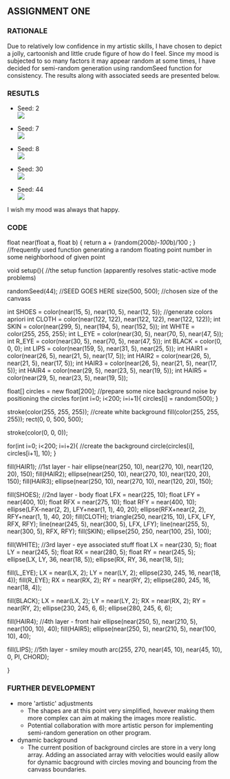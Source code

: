 ## ASSIGNMENT ONE

### RATIONALE

Due to relatively low confidence in my artistic skills, I have chosen to depict a jolly, cartoonish and little crude figure of how do I feel. Since my mood is subjected to so many factors it may appear random at some times, I have decided for semi-random generation using randomSeed function for consistency. The results along with associated seeds are presented below.

### RESUTLS

- Seed: 2\
![](2.png)

- Seed: 7\
![](7.png)

- Seed: 8\
![](8.png)

- Seed: 30\
![](30.png)

- Seed: 44\
![](44.png)

I wish my mood was always that happy.

### CODE

float near(float a, float b) { return a + (random(200*b)-100*b)/100 ; }  //frequently used function generating a random floating point number in some neighborhood of given point


void setup(){                                                            //the setup function (apparently resolves static-active mode problems)
  
  randomSeed(44);                                                        //SEED GOES HERE
  size(500, 500);                                                        //chosen size of the canvass

  int SHOES = color(near(15, 5), near(10, 5), near(12, 5));              //generate colors apriori
  int CLOTH = color(near(122, 122), near(122, 122), near(122, 122));
  int SKIN = color(near(299, 5), near(194, 5), near(152, 5));
  int WHITE = color(255, 255, 255);
  int L_EYE = color(near(30, 5), near(70, 5), near(47, 5));
  int R_EYE = color(near(30, 5), near(70, 5), near(47, 5));
  int BLACK = color(0, 0, 0);
  int LIPS = color(near(159, 5), near(31, 5), near(25, 5));
  int HAIR1 = color(near(26, 5), near(21, 5), near(17, 5));
  int HAIR2 = color(near(26, 5), near(21, 5), near(17, 5));
  int HAIR3 = color(near(26, 5), near(21, 5), near(17, 5));
  int HAIR4 = color(near(29, 5), near(23, 5), near(19, 5));
  int HAIR5 = color(near(29, 5), near(23, 5), near(19, 5));
  
  float[] circles = new float[200];                                      //prepare some nice background noise by positioning the circles
  for(int i=0; i<200; i=i+1){
    circles[i] = random(500);
  }
  
  stroke(color(255, 255, 255));                                          //create white background
  fill(color(255, 255, 255));
  rect(0, 0, 500, 500);
  
  stroke(color(0, 0, 0));
  
  for(int i=0; i<200; i=i+2){                                            //create the background
    circle(circles[i], circles[i+1], 10);
  }

  fill(HAIR1);                                                           //1st layer - hair
  ellipse(near(250, 10), near(270, 10), near(120, 20), 150);
  fill(HAIR2);
  ellipse(near(250, 10), near(270, 10), near(120, 20), 150);
  fill(HAIR3);
  ellipse(near(250, 10), near(270, 10), near(120, 20), 150);

  fill(SHOES);                                                           //2nd layer - body
  float LFX = near(225, 10);
  float LFY = near(400, 10);
  float RFX = near(275, 10);
  float RFY = near(400, 10);
  ellipse(LFX-near(2, 2), LFY+near(1, 1), 40, 20);
  ellipse(RFX+near(2, 2), RFY+near(1, 1), 40, 20);
  fill(CLOTH);
  triangle(250, near(215, 10), LFX, LFY, RFX, RFY);
  line(near(245, 5), near(300, 5), LFX, LFY);
  line(near(255, 5), near(300, 5), RFX, RFY);
  fill(SKIN);
  ellipse(250, 250, near(100, 25), 100);

  fill(WHITE);                                                           //3rd layer - eye associated stuff
  float LX = near(230, 5);
  float LY = near(245, 5);
  float RX = near(280, 5);
  float RY = near(245, 5);
  ellipse(LX, LY, 36, near(18, 5));
  ellipse(RX, RY, 36, near(18, 5));

  fill(L_EYE);
  LX = near(LX, 2);
  LY = near(LY, 2);
  ellipse(230, 245, 16, near(18, 4));
  fill(R_EYE);
  RX = near(RX, 2);
  RY = near(RY, 2);
  ellipse(280, 245, 16, near(18, 4));

  fill(BLACK);
  LX = near(LX, 2);
  LY = near(LY, 2);
  RX = near(RX, 2);
  RY = near(RY, 2);
  ellipse(230, 245, 6, 6);
  ellipse(280, 245, 6, 6);
  
  fill(HAIR4);                                                         //4th layer - front hair
  ellipse(near(250, 5), near(210, 5), near(100, 10), 40);
  fill(HAIR5);
  ellipse(near(250, 5), near(210, 5), near(100, 10), 40);
  
  fill(LIPS);                                                          //5th layer - smiley mouth
  arc(255, 270, near(45, 10), near(45, 10), 0, PI, CHORD);
  
}

### FURTHER DEVELOPMENT

- more 'artistic' adjustments
  - The shapes are at this point very simplified, hovever making them more complex can aim at making the images more realistic.
  - Potential collaboration with more artistic person for implementing semi-random generation on other program. 
- dynamic background 
  - The current position of background circles are store in a very long array. Adding an associated array with velocities would easily allow for dynamic bacground with circles moving and bouncing from the canvass boundaries.
